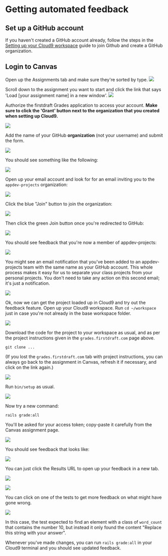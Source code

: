 # Getting automated feedback

## Set up a GitHub account

If you haven't created a GitHub account already, follow the steps in the [Setting up your Cloud9 workspace](setting-up-your-cloud9-workspace.md) guide to join Github and create a GitHub organization.

## Login to Canvas

Open up the Assignments tab and make sure they're sorted by type. 
![](/assets/login-canvas.png)

Scroll down to the assignment you want to start and click the link that says 'Load [your assignment name] in a new window'. 
![](/assets/load-assignment.png)

Authorize the firstdraft Grades application to access your account. **Make sure to click the 'Grant' button next to the organization that you created when setting up Cloud9.**

![](/assets/authorize-first-draft.png)

Add the name of your GitHub **organization** (not your username) and submit the form.

![](/assets/add-github-org-name.png)

You should see something like the following:

![](/assets/grade-setup-instructions.png)

Open up your email account and look for for an email inviting you to the `appdev-projects` organization:

![](/assets/email-org-invite.png)

Click the blue "Join" button to join the organization:

![](/assets/email-join-org.png)

Then click the green Join button once you're redirected to GitHub:

![](/assets/github-join-org.png)

You should see feedback that you're now a member of appdev-projects:

![](/assets/github-joined-org-feedback.png)

You might see an email notification that you've been added to an appdev-projects team with the same name as your GitHub account. This whole process makes it easy for us to separate your class projects from your personal projects. You don't need to take any action on this second email; it's just a notification. 

![](/assets/github-team-added-notification.png)

Ok, now we can get the project loaded up in Cloud9 and try out the feedback feature. Open up your Cloud9 workspace. Run `cd ~/workspace` just in case you're not already in the base workspace folder. 

![](/assets/cd-workspace.png)

Download the code for the project to your workspace as usual, and as per the project instructions given in the `grades.firstdraft.com` page above.

```
git clone ...
```

(If you lost the `grades.firstdraft.com` tab with project instructions, you can always go back to the assignment in Canvas, refresh it if necessary, and click on the link again.)

![](/assets/cd-into-project-folder.png)

Run `bin/setup` as usual.

![](/assets/bin-setup.png)

Now try a new command:

```
rails grade:all
```

You'll be asked for your access token; copy-paste it carefully from the Canvas assignment page.

![](/assets/rails-grade.png)

You should see feedback that looks like:

![](/assets/rails-grade-feedback.png)

You can just click the Results URL to open up your feedback in a new tab. 

![](/assets/rails-grade-click-url.png)

![](/assets/rails-grade-results.png)

You can click on one of the tests to get more feedback on what might have gone wrong.

![](/assets/rails-grade-results-details.png)

In this case, the test expected to find an element with a class of `word_count` that contains the number 10, but instead it only found the content "Replace this string with your answer". 

Whenever you've made changes, you can run `rails grade:all` in your Cloud9 terminal and you should see updated feedback. 
